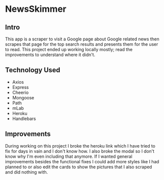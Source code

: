 # NewsSkimmer

## Intro
This app is a scraper to visit a Google page about Google related news then scrapes that page for the top search results and presents them for the user to read. This project ended up working locally mostly; read the improvements to understand where it didn't.

## Technology Used
* Axios
* Express
* Cheerio
* Mongoose
* Path
* mLab
* Heroku
* Handlebars

## Improvements
During working on this project I broke the heroku link which I have tried to fix for days in vain and I don't know how. I also broke the modal so I don't know why I'm even including that anymore. If I wanted general improvements besides the functional fixes I could add more styles like I had planned to or also edit the cards to show the pictures that I also scraped and did nothing with.
